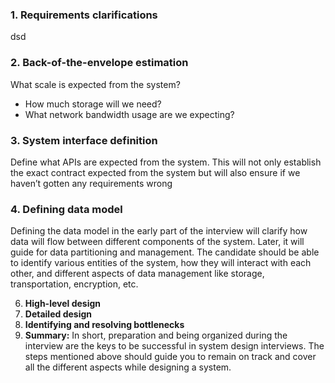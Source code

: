  ### 1.  Requirements clarifications
dsd
### 2. Back-of-the-envelope estimation
 What scale is expected from the system?
- How much storage will we need?
- What network bandwidth usage are we expecting?

 ### 3. System interface definition
 
Define what APIs are expected from the system. This will not only establish the exact contract expected from the system but will also ensure if we haven’t gotten any requirements wrong
 
 ### 4. Defining data model
 Defining the data model in the early part of the interview will clarify how data will flow between different components of the system. Later, it will guide for data partitioning and management. The candidate should be able to identify various entities of the system, how they will interact with each other, and different aspects of data management like storage, transportation, encryption, etc.
 
 6. **High-level design**
 7. **Detailed design**
 8. **Identifying and resolving bottlenecks**
 9. **Summary:**
	 In short, preparation and being organized during the interview are the keys to be successful in system design interviews. The steps mentioned above should guide you to remain on track and cover all the different aspects while designing a system.	

<!--stackedit_data:
eyJoaXN0b3J5IjpbLTE4NTExODQxODksLTE2NTA3NjgyMjFdfQ
==
-->